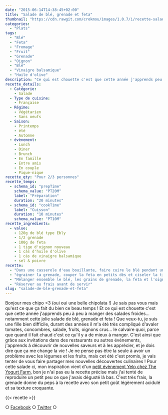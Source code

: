 ```yaml
---
date: "2015-06-14T14:38:45+02:00"
title: "Salade de blé, grenade et feta"
thumbnail: "https://cdn.rawgit.com/crokmou/images/1.0.7/i/recette-salade-bl---grenade-feta-crokmou-blog.jpg"
categories:
  - "Plats"
tags:
  - "Blé"
  - "Feta"
  - "Fromage"
  - "Fruit"
  - "Grenade"
  - "Oignon"
  - "Blé"
  - "Vinaigre balsamique"
  - "Huile d'olive"
description: "Ce qui est chouette c'est que cette année j'apprends peu à peu à manger des salades froides... notamment cette jolie salade de blé, grenade et feta !"
recette_details:
  - Catégorie:
    - Salade
  - Type de cuisine:
    - Française
  - Régime:
    - Végétarien
    - Sans oeufs
  - Saison:
    - Printemps
    - été
    - Automne
  - évènement:
    - Lunch
    - Diner
    - Brunch
    - En famille
    - Entre amis
    - En couple
    - Pique-nique
recette_qty: "Pour 2/3 personnes"
recette_temps:
  - schema_id: "prepTime"
    schema_value: "PT20M"
    label: "Préparation"
    duration: "20 minutes"
  - schema_id: "cookTime"
    label: "Cuisson"
    duration: "10 minutes"
    schema_value: "PT10M"
recette_ingredients:
  - value:
    - 120g de blé type Ebly
    - 1/2 grenade
    - 100g de feta
    - 1 tige d'oignon nouveau
    - 1 càs d'huile d'olive
    - 1 càs de vinaigre balsamique
    - sel & poivre
recette:
  - "Dans une casserole d'eau bouillante, faire cuire le blé pendant une dizaine de minute. Egouter et réserver au frais (pour refroidir le tout plus rapidement il te suffit de passer le blé sous de l'eau froide)"
  - "égrainer la grenade, couper la feta en petits dès et ciseler la tige d'oignon (en ayant pris soin de laver la tige avant, on ne sait jamais !)"
  - "Mélanger ensemble le blé, les grains de grenade, la feta et l'oignon. Assaisonner avec l'huile, le vinaigre, le sel et le poivre"
  - "Réserver au frais avant de servir"
slug: "salade-de-ble-grenade-et-feta"
---
```


Bonjour mes chipo <3 (oui oui une belle chipolata !) Je sais pas vous mais qu'est ce que ça fait du bien ce beau temps ! Et ce qui est chouette c'est que cette année j'apprends peu à peu à manger des salades froides... notamment cette jolie salade de blé, grenade et feta ! Que veux-tu, je suis une fille bien difficile, durant des années il m'a été très compliqué d'avaler tomates, concombres, salade, fruits, oignons crus... le calvaire quoi, parce que quand il fait chaud c'est ce qu'il y a de mieux à manger. C'est ainsi que grâce aux invitations dans des restaurants ou autres évènements, j'apprends à découvrir de nouvelles saveurs et à les apprécier, et je dois dire que ça me change la vie ! Je ne pense pas être la seule à avoir un problème avec les légumes et les fruits, mais cet été c'est promis, je vais tenter de vous faire partager mes nouvelles découvertes culinaires ! Pour cette salade ci, mon inspiration vient d'un [petit évènement Yelp chez The Yogurt Farm](http://fr.yelp.be/biz/yelp-at-the-yogurt-farm-bruxelles?hrid=N3YWrVHX380u7WNhBkVsYA&page_src=shared_via_messages_or_emails), bon je n'ai pas eu la recette précise mais j'ai tenté de reproduire un petit peu ce que j'avais dégusté là bas. C'est très frais, la grenade donne du peps à la recette avec son petit goût légèrement acidulé et sa texture croquante.

{{< recette >}}

○ [Facebook](https://www.facebook.com/crokmou.blog) ○ [Twitter](https://twitter.com/Crokmou) ○
